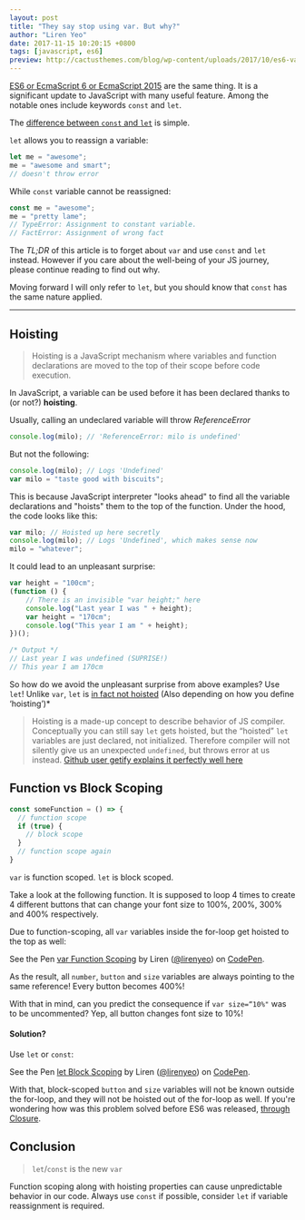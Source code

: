 ```yaml
---
layout: post
title: "They say stop using var. But why?"
author: "Liren Yeo"
date: 2017-11-15 10:20:15 +0800
tags: [javascript, es6]
preview: http://cactusthemes.com/blog/wp-content/uploads/2017/10/es6-var-let-and-const-explained-940x588.jpg
---
```


[ES6 or EcmaScript 6 or EcmaScript 2015](https://codeburst.io/javascript-wtf-is-es6-es8-es-2017-ecmascript-dca859e4821c) are the same thing. It is a significant update to JavaScript with many useful feature. Among the notable ones include keywords `const` and `let`.

The [difference between `const` and `let`](http://wesbos.com/let-vs-const/) is simple.

`let` allows you to reassign a variable:
```js
let me = "awesome";
me = "awesome and smart";
// doesn't throw error
```

While `const` variable cannot be reassigned:
```js
const me = "awesome";
me = "pretty lame";
// TypeError: Assignment to constant variable.
// FactError: Assignment of wrong fact
```

The _TL;DR_ of this article is to forget about `var` and use `const` and `let` instead. However if you care about the well-being of your JS journey, please continue reading to find out why.

Moving forward I will only refer to `let`, but you should know that `const` has the same nature applied.

---

## Hoisting
> Hoisting is a JavaScript mechanism where variables and function declarations are moved to the top of their scope before code execution.

In JavaScript, a variable can be used before it has been declared thanks to (or not?) **hoisting**.

Usually, calling an undeclared variable will throw *ReferenceError*
```js
console.log(milo); // 'ReferenceError: milo is undefined'
```

But not the following:
```js
console.log(milo); // Logs 'Undefined'
var milo = "taste good with biscuits";
```

This is because JavaScript interpreter "looks ahead" to find all the variable declarations and "hoists" them to the top of the function. Under the hood, the code looks like this:
```js
var milo; // Hoisted up here secretly
console.log(milo); // Logs 'Undefined', which makes sense now
milo = "whatever";
```

It could lead to an unpleasant surprise:
```js
var height = "100cm";
(function () {
    // There is an invisible "var height;" here
    console.log("Last year I was " + height);
    var height = "170cm";
    console.log("This year I am " + height);
})();

/* Output */
// Last year I was undefined (SUPRISE!)
// This year I am 170cm
```

So how do we avoid the unpleasant surprise from above examples? Use `let`! Unlike `var`, `let` is [in fact not hoisted](https://dmitripavlutin.com/variables-lifecycle-and-why-let-is-not-hoisted/) (Also depending on how you define ‘hoisting’)*

>Hoisting is a made-up concept to describe behavior of JS compiler. Conceptually you can still say `let` gets hoisted, but the “hoisted” `let` variables are just declared, not initialized.
Therefore compiler will not silently give us an unexpected `undefined`, but throws error at us instead.
[Github user getify explains it perfectly well here](https://github.com/getify/You-Dont-Know-JS/issues/767#issuecomment-227946671)


## Function vs Block Scoping
```js
const someFunction = () => {
  // function scope
  if (true) {
    // block scope
  }
  // function scope again
}
```

`var` is function scoped.
`let` is block scoped.

Take a look at the following function. It is supposed to loop 4 times to create 4 different buttons that can change your font size to 100%, 200%, 300% and 400% respectively.

Due to function-scoping, all `var` variables inside the for-loop get hoisted to the top as well:

<p data-height="400" data-theme-id="0" data-slug-hash="QOMQoM" data-default-tab="js,result" data-user="lirenyeo" data-embed-version="2" data-pen-title="var Function Scoping" class="codepen">See the Pen <a href="https://codepen.io/lirenyeo/pen/QOMQoM/">var Function Scoping</a> by Liren (<a href="https://codepen.io/lirenyeo">@lirenyeo</a>) on <a href="https://codepen.io">CodePen</a>.</p>
<script src="https://production-assets.codepen.io/assets/embed/ei.js"> </script>


As the result, all `number`, `button` and `size` variables are always pointing to the same reference! Every button becomes 400%!

With that in mind, can you predict the consequence if  `var size=“10%"` was to be uncommented?
Yep, all button changes font size to 10%!

#### Solution?
Use `let` or `const`:

<p data-height="400" data-theme-id="0" data-slug-hash="VrzXKe" data-default-tab="js,result" data-user="lirenyeo" data-embed-version="2" data-pen-title="let Block Scoping" class="codepen">See the Pen <a href="https://codepen.io/lirenyeo/pen/VrzXKe/">let Block Scoping</a> by Liren (<a href="https://codepen.io/lirenyeo">@lirenyeo</a>) on <a href="https://codepen.io">CodePen</a>.</p>
<script src="https://production-assets.codepen.io/assets/embed/ei.js"> </script>


With that, block-scoped `button` and `size` variables will not be known outside the for-loop, and they will not be hoisted out of the for-loop as well.
If you're wondering how was this problem solved before ES6 was released, [through Closure](https://codepen.io/lirenyeo/pen/OOjZNo).

## Conclusion
>`let`/`const` is the new `var`

Function scoping along with hoisting properties can cause unpredictable behavior in our code.
Always use `const` if possible, consider `let` if variable reassignment is required.
